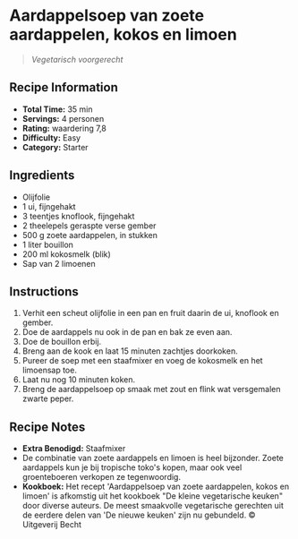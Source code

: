 # Aardappelsoep van zoete aardappelen, kokos en limoen

> *Vegetarisch voorgerecht*

## Recipe Information

- **Total Time:** 35 min
- **Servings:** 4 personen
- **Rating:** waardering 7,8
- **Difficulty:** Easy
- **Category:** Starter

## Ingredients

- Olijfolie
- 1 ui, fijngehakt
- 3 teentjes knoflook, fijngehakt
- 2 theelepels geraspte verse gember
- 500 g zoete aardappelen, in stukken
- 1 liter bouillon
- 200 ml kokosmelk (blik)
- Sap van 2 limoenen

## Instructions

1. Verhit een scheut olijfolie in een pan en fruit daarin de ui, knoflook en gember.
2. Doe de aardappels nu ook in de pan en bak ze even aan.
3. Doe de bouillon erbij.
4. Breng aan de kook en laat 15 minuten zachtjes doorkoken.
5. Pureer de soep met een staafmixer en voeg de kokosmelk en het limoensap toe.
6. Laat nu nog 10 minuten koken.
7. Breng de aardappelsoep op smaak met zout en flink wat versgemalen zwarte peper.

## Recipe Notes

- **Extra Benodigd:** Staafmixer
- De combinatie van zoete aardappels en limoen is heel bijzonder. Zoete aardappels kun je bij tropische toko's kopen, maar ook veel groenteboeren verkopen ze tegenwoordig.
- **Kookboek:** Het recept 'Aardappelsoep van zoete aardappelen, kokos en limoen' is afkomstig uit het kookboek "De kleine vegetarische keuken" door diverse auteurs. De meest smaakvolle vegetarische gerechten uit de eerdere delen van 'De nieuwe keuken' zijn nu gebundeld. © Uitgeverij Becht
